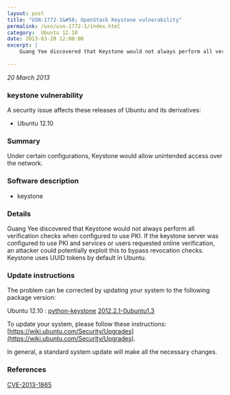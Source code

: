 ```yaml
---
layout: post
title: "USN-1772-1&#58; OpenStack Keystone vulnerability"
permalink: /usn/usn-1772-1/index.html
category:  Ubuntu 12.10
date: 2013-03-20 12:00:00
excerpt: |
    Guang Yee discovered that Keystone would not always perform all verification checks when configured to use PKI. If the keystone server was configured to use PKI and services or users requested online verification, an attacker could potentially exploit this to bypass revocation checks. Keystone uses UUID tokens by default in Ubuntu. 
    
--- 
```

 
 

*20 March 2013*

### keystone vulnerability

A security issue affects these releases of Ubuntu and its derivatives:

* Ubuntu 12.10

### Summary

Under certain configurations, Keystone would allow unintended access over the network.

### Software description

* keystone 

### Details

Guang Yee discovered that Keystone would not always perform all verification checks when configured to use PKI. If the keystone server was configured to use PKI and services or users requested online verification, an attacker could potentially exploit this to bypass revocation checks. Keystone uses UUID tokens by default in Ubuntu. 

### Update instructions

The problem can be corrected by updating your system to the following package version:

Ubuntu 12.10
 : [python-keystone](https://launchpad.net/ubuntu/+source/keystone) <span> [2012.2.1-0ubuntu1.3](https://launchpad.net/ubuntu/+source/keystone/2012.2.1-0ubuntu1.3) </span> 

To update your system, please follow these instructions: [https://wiki.ubuntu.com/Security/Upgrades](https://wiki.ubuntu.com/Security/Upgrades).

In general, a standard system update will make all the necessary changes. 

### References

 
 [CVE-2013-1865](http://people.ubuntu.com/~ubuntu-security/cve/CVE-2013-1865)
 

